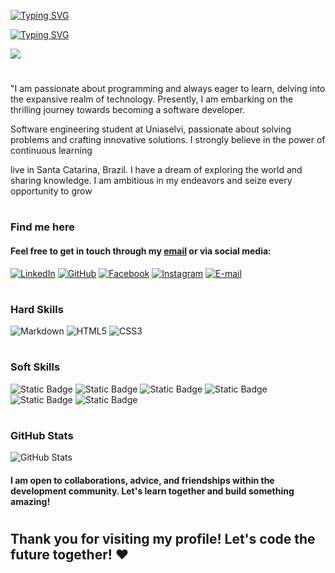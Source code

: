 [![Typing SVG](https://readme-typing-svg.herokuapp.com?font=Press+Start+2P&duration=3500&pause=500&color=FFFFFF&center=true&vCenter=true&multiline=true&repeat=false&random=false&width=750&height=120&lines=%22Measuring+programming+progress;by+lines+of+code+is+like+measuring;aircraft+building+progress+by+weight%22;Bill+Gates)](https://git.io/typing-svg)

[![Typing SVG](https://readme-typing-svg.herokuapp.com?font=Sofia&size=35&duration=3500&pause=500&color=FFFFFF&center=true&vCenter=true&multiline=true&repeat=false&random=false&width=500&height=80&lines=hello+and+welcome)](https://git.io/typing-svg)
 
<img src="https://i.pinimg.com/originals/21/11/61/21116158daaeb1459b4ec0758505e1ad.gif"> 

#
<p>
"I am passionate about programming and always eager to learn, delving into the expansive realm of technology. Presently, I am embarking on the thrilling journey towards becoming a software developer.

Software engineering student at Uniaselvi, passionate about solving problems and crafting innovative solutions. I strongly believe in the power of continuous learning

 live in Santa Catarina, Brazil. I have a dream of exploring the world and sharing knowledge. I am ambitious in my endeavors and seize every opportunity to grow
 </p>
 
 #


### Find me here
#### Feel free to get in touch through my [email](jefersonmaycon2020@gmail.com) or via social media:

[![LinkedIn](https://img.shields.io/badge/LinkedIn-0077B5?style=for-the-badge&logo=linkedin&logoColor=white)](https://www.linkedin.com/in/maycon-jeferson-da-silva-63320215b)
[![GitHub](https://img.shields.io/badge/GitHub-100000?style=for-the-badge&logo=github&logoColor=white)](https://github.com/Maycon-jeferson)
[![Facebook](https://img.shields.io/badge/Facebook-1877F2?style=for-the-badge&logo=facebook&logoColor=white)](https://www.facebook.com/maycon.jeferson.140)
[![Instagram](https://img.shields.io/badge/-Instagram-%23E4405F?style=for-the-badge&logo=instagram&logoColor=white)](https://www.instagram.com/jeferson_maycon0909)
[![E-mail](https://img.shields.io/badge/-Email-000?style=for-the-badge&logo=microsoft-outlook&logoColor=007BFF)](mailto:jefersonmaycon2020@gmail.com)

#

### Hard Skills
![Markdown](https://img.shields.io/badge/Markdown-000?style=for-the-badge&logo=markdown)
![HTML5](https://img.shields.io/badge/HTML5-E34F26?style=for-the-badge&logo=html5&logoColor=white)
![CSS3](https://img.shields.io/badge/CSS3-1572B6?style=for-the-badge&logo=css3&logoColor=white)
#

### Soft Skills

![Static Badge](https://img.shields.io/badge/Organization-FF5A5A.svg?style=for-the-badge) ![Static Badge](https://img.shields.io/badge/Leadership-6EFF5A.svg?style=for-the-badge) ![Static Badge](https://img.shields.io/badge/Team_Work-5AD3FF.svg?style=for-the-badge) ![Static Badge](https://img.shields.io/badge/Efficiency-FFED5A.svg?style=for-the-badge) ![Static Badge](https://img.shields.io/badge/Communication-5A68FF.svg?style=for-the-badge) ![Static Badge](https://img.shields.io/badge/Empathy-EF5AFF.svg?style=for-the-badge)
#

### GitHub Stats
![GitHub Stats](https://github-readme-stats.vercel.app/api?username=Maycon-jeferson&theme=transparent&bg_color=000&border_color=000&show_icons=true&icon_color=000&title_color=000text_color=000)

#### I am open to collaborations, advice, and friendships within the development community. Let's learn together and build something amazing!
#

## Thank you for visiting my profile! Let's code the future together! ❤














